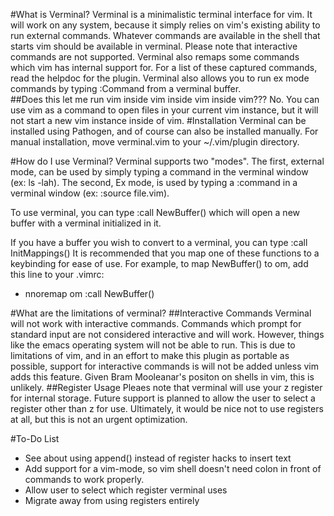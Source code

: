 #What is Verminal?
Verminal is a minimalistic terminal interface for vim. It will work on any 
system, because it simply relies on vim's existing ability to run external 
commands. Whatever commands are available in the shell that starts vim should
be available in verminal. Please note that interactive commands are not
supported. Verminal also remaps some commands which vim has internal support 
for. For a list of these captured commands, read the helpdoc for the plugin.
Verminal also allows you to run ex mode commands by typing :Command from a 
verminal buffer.  
##Does this let me run vim inside vim inside vim inside vim???
No. You can use vim as a command to open files in your current vim instance,
but it will not start a new vim instance inside of vim. 
#Installation
Verminal can be installed using Pathogen, and of course can also be installed
manually. For manual installation, move verminal.vim to your ~/.vim/plugin 
directory.  

#How do I use Verminal?
Verminal supports two "modes". The first, external mode, can be used by simply
typing a command in the verminal window (ex: ls -lah). The second, Ex mode, 
is used by typing a :command in a verminal window (ex: :source file.vim). 

To use verminal, you can type 
:call NewBuffer()
which will open a new buffer with a verminal initialized in it. 

If you have a buffer you wish to convert to a verminal, you can type 
:call InitMappings()
It is recommended that you map one of these functions to a keybinding for ease of
use. For example, to map NewBuffer() to <Leader>om, add this line to your .vimrc: 
* nnoremap <Leader>om :call NewBuffer()<Enter>
 
#What are the limitations of verminal?
##Interactive Commands
Verminal will not work with interactive commands. Commands which prompt for
standard input are not considered interactive and will work. However, things like 
the emacs operating system will not be able to run. This is due to limitations of
 vim, and in an effort to make this plugin as portable as possible, support for
interactive commands is will not be added unless vim adds this feature.
Given Bram Mooleanar's positon on shells in vim, this is unlikely. 
##Register Usage
Pleaes note that verminal will use your z register for internal storage. 
Future support is planned to allow the user to select a register other than z
for use. Ultimately, it would be nice not to use registers at all, but this is 
not an urgent optimization. 

#To-Do List
* See about using append() instead of register hacks to insert text
* Add support for a vim-mode, so vim shell doesn't need colon in front of 
commands to work properly. 
* Allow user to select which register verminal uses
* Migrate away from using registers entirely
